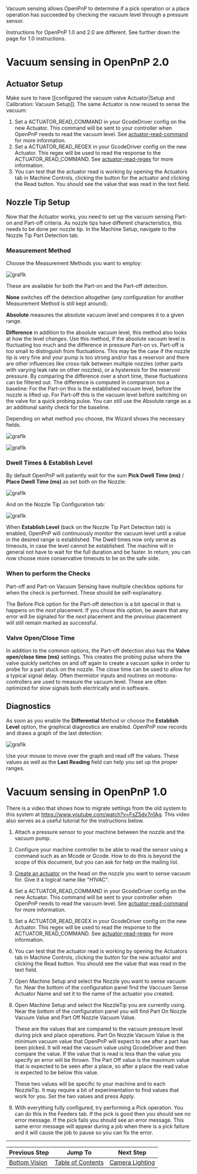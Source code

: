 Vacuum sensing allows OpenPnP to determine if a pick operation or a place operation has succeeded by checking the vacuum level through a pressure sensor.

Instructions for OpenPnP 1.0 and 2.0 are different. See further down the page for 1.0 instructions.

# Vacuum sensing in OpenPnP 2.0

## Actuator Setup

Make sure to have [[configured the vacuum valve Actuator|Setup and Calibration: Vacuum Setup]]. The same Actuator is now reused to sense the vacuum:

1. Set a ACTUATOR_READ_COMMAND in your GcodeDriver config on the new Actuator. This command will be sent to your controller when OpenPnP needs to read the vacuum level. See [actuator-read-command](https://github.com/openpnp/openpnp/wiki/GcodeDriver%3A-Command-Reference#actuator_read_command) for more information.
2. Set a ACTUATOR_READ_REGEX in your GcodeDriver config on the new Actuator. This regex will be used to read the response to the ACTUATOR_READ_COMMAND. See [actuator-read-regex](https://github.com/openpnp/openpnp/wiki/GcodeDriver#actuator_read_regex) for more information.
3. You can test that the actuator read is working by opening the Actuators tab in Machine Controls, clicking the button for the actuator and clicking the Read button. You should see the value that was read in the text field.

## Nozzle Tip Setup

Now that the Actuator works, you need to set up the vacuum sensing Part-on and Part-off criteria. As nozzle tips have different characteristics, this needs to be done per nozzle tip. In the Machine Setup, navigate to the Nozzle Tip Part Detection tab.

### Measurement Method

Choose the Measurement Methods you want to employ:

![grafik](https://user-images.githubusercontent.com/9963310/82137198-283cd800-9816-11ea-93f4-2ad6f2a9b05b.png)

These are available for both the Part-on and the Part-off detection.

**None** switches off the detection altogether (any configuration for another Measurement Method is still kept around). 

**Absolute** measures the absolute vacuum level and compares it to a given range. 

**Difference** in addition to the absolute vacuum level, this method also looks at how the level _changes_. Use this method, if the absolute vacuum level is fluctuating too much and the difference in pressure Part-on vs. Part-off is too small to distinguish from fluctuations. This may be the case if the nozzle tip is very fine and your pump is too strong and/or has a reservoir and there are other influences like cross-talk between multiple nozzles (other parts with varying leak rate on other nozzles), or a hysteresis for the reservoir pressure. By comparing the difference over a short time, these fluctuations can be filtered out. The difference is computed in comparison too a baseline: For the Part-on this is the established vacuum level, before the nozzle is lifted up. For Part-off this is the vacuum level before switching on the valve for a quick probing pulse. You can still use the Absolute range as a an additional sanity check for the baseline. 

Depending on what method you choose, the Wizard shows the necessary fields. 

![grafik](https://user-images.githubusercontent.com/9963310/82137812-87e9b200-981b-11ea-9bce-f399833af402.png)


![grafik](https://user-images.githubusercontent.com/9963310/82138076-ed3ea280-981d-11ea-90a5-ec9f78bb0f05.png)

### Dwell Times & Establish Level

By default OpenPnP will patiently wait for the sum **Pick Dwell Time (ms)** / **Place Dwell Time (ms)** as set both on the Nozzle:

![grafik](https://user-images.githubusercontent.com/9963310/82137895-4c031c80-981c-11ea-8bce-b531fecbc188.png)

And on the Nozzle Tip Configuration tab:

![grafik](https://user-images.githubusercontent.com/9963310/82137900-532a2a80-981c-11ea-861f-94cda054508c.png)

When **Establish Level** (back on the Nozzle Tip Part Detection tab) is enabled, OpenPnP will continuously monitor the vacuum level until a value in the desired range is established. The Dwell times now only serve as timeouts, in case the level cannot be established. The machine will in general not have to wait for the full duration and be faster. In return, you can now choose more conservative timeouts to be on the safe side. 

### When to perform the Checks

Part-off and Part-on Vacuum Sensing have multiple checkbox options for when the check is performed. These should be self-explanatory.

The Before Pick option for the Part-off detection is a bit special in that is happens on the _next_ placement. If you chose this option, be aware that any error will be signaled for the _next_ placement and the _previous_ placement will still remain marked as successful.  

### Valve Open/Close Time

In addition to the common options, the Part-off detection also has the **Valve open/close time (ms)** settings. This creates the probing pulse where the valve quickly switches on and off again to create a vacuum spike in order to probe for a part stuck on the nozzle. The close time can be used to allow for a typical signal delay. Often thermistor inputs and routines on motions-controllers are used to measure the vacuum level. These are often optimized for slow signals both electrically and in software. 

## Diagnostics

As soon as you enable the **Differential** Method or choose the **Establish Level** option, the graphical diagnostics are enabled. OpenPnP now records and draws a graph of the last detection:

![grafik](https://user-images.githubusercontent.com/9963310/82138358-195b2300-9820-11ea-9d80-02796a9a201f.png)

Use your mouse to move over the graph and read off the values. These values as well as the **Last Reading** field can help you set up the proper ranges.


# Vacuum sensing in OpenPnP 1.0

There is a video that shows how to migrate settings from the old system to this system at https://www.youtube.com/watch?v=FsZ5dy7n1Ag. This video also serves as a useful tutorial for the instructions below.

1. Attach a pressure sensor to your machine between the nozzle and the vacuum pump.
2. Configure your machine controller to be able to read the sensor using a command such as an Mcode or Gcode. How to do this is beyond the scope of this document, but you can ask for help on the mailing list.
3. [Create an actuator](https://github.com/openpnp/openpnp/wiki/Setup-and-Calibration%3A-Actuators) on the head on the nozzle you want to sense vacuum for. Give it a logical name like "H1VAC".
4. Set a ACTUATOR_READ_COMMAND in your GcodeDriver config on the new Actuator. This command will be sent to your controller when OpenPnP needs to read the vacuum level. See [actuator-read-command](https://github.com/openpnp/openpnp/wiki/GcodeDriver%3A-Command-Reference#actuator_read_command) for more information.
5. Set a ACTUATOR_READ_REGEX in your GcodeDriver config on the new Actuator. This regex will be used to read the response to the ACTUATOR_READ_COMMAND. See [actuator-read-regex](https://github.com/openpnp/openpnp/wiki/GcodeDriver#actuator_read_regex) for more information.
6. You can test that the actuator read is working by opening the Actuators tab in Machine Controls, clicking the button for the new actuator and clicking the Read button. You should see the value that was read in the text field.
7. Open Machine Setup and select the Nozzle you want to sense vacuum for. Near the bottom of the configuration panel find the Vaccuum Sense Actuator Name and set it to the name of the actuator you created.
8. Open Machine Setup and select the NozzleTip you are currently using. Near the bottom of the configuration panel you will find Part On Nozzle Vacuum Value and Part Off Nozzle Vacuum Value.

    These are the values that are compared to the vacuum pressure level during pick and place operations. Part On Nozzle Vacuum Value is the minimum vacuum value that OpenPnP will expect to see after a part has been picked. It will read the vacuum value using GcodeDriver and then compare the value. If the value that is read is less than the value you specify an error will be thrown. The Part Off value is the maximum value that is expected to be seen after a place, so after a place the read value is expected to be below this value.

    These two values will be specific to your machine and to each NozzleTip. It may require a bit of experimentation to find values that work for you. Set the two values and press Apply. 
6. With everything fully configured, try performing a Pick operation. You can do this in the Feeders tab. If the pick is good then you should see no error message. If the pick fails you should see an error message. This same error message will appear during a job when there is a pick failure and it will cause the job to pause so you can fix the error.



***

| Previous Step                 | Jump To                 | Next Step                                   |
| ----------------------------- | ----------------------- | ------------------------------------------- |
| [Bottom Vision](https://github.com/openpnp/openpnp/wiki/Setup-and-Calibration%3A-Bottom-Vision) | [Table of Contents](https://github.com/openpnp/openpnp/wiki/Setup-and-Calibration) | [Camera Lighting](https://github.com/openpnp/openpnp/wiki/Setup-and-Calibration%3A-Camera-Lighting) |